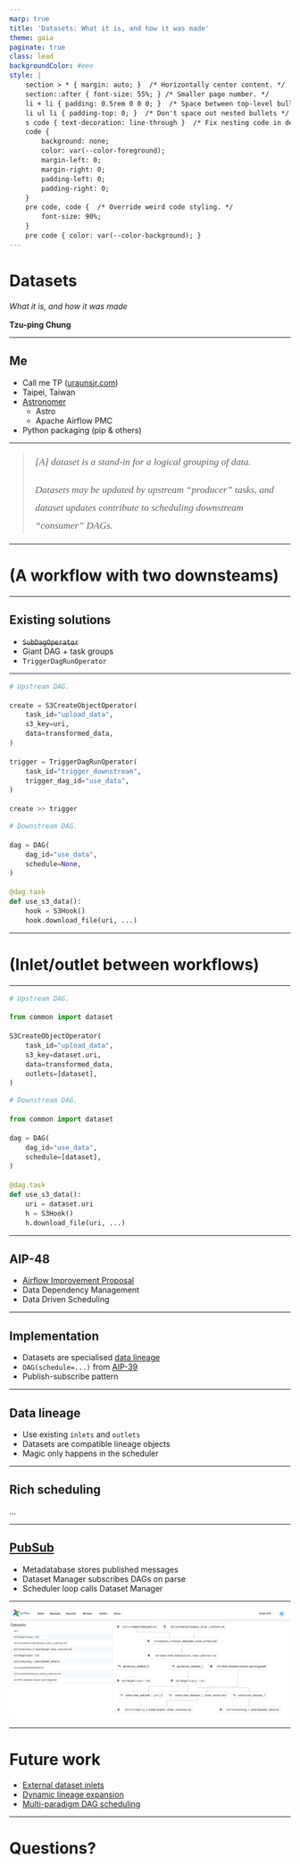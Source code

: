 ```yaml
---
marp: true
title: 'Datasets: What it is, and how it was made'
theme: gaia
paginate: true
class: lead
backgroundColor: #eee
style: |
    section > * { margin: auto; }  /* Horizontally center content. */
    section::after { font-size: 55%; } /* Smaller page number. */
    li + li { padding: 0.5rem 0 0 0; }  /* Space between top-level bullets. */
    li ul li { padding-top: 0; }  /* Don't space out nested bullets */
    s code { text-decoration: line-through }  /* Fix nesting code in del. */
    code {
        background: none;
        color: var(--color-foreground);
        margin-left: 0;
        margin-right: 0;
        padding-left: 0;
        padding-right: 0;
    }
    pre code, code {  /* Override weird code styling. */
        font-size: 90%;
    }
    pre code { color: var(--color-background); }
---
```


<style scoped>
h1 { line-height: 1.25; }
h1 + p {  margin: 0.5rem 0 1rem; }
</style>

# Datasets

*What it is, and how it was made*

**Tzu-ping Chung**<br>

<!--
Hello, my name is Tzu-ping, and I'm going to talk about datasets in Apache Airflow, and how our team designed and implemented
-->

---

## Me

- Call me TP ([uraunsjr.com](https://uraunsjr.com))
- Taipei, Taiwan
- [Astronomer](https://www.astronomer.io/)
    - Astro
    - Apache Airflow PMC
- Python packaging (pip & others)

<!--
As usual, here's a bit about myself. My name is close to impossible to pronounce unless you're a native Chinese speaker, so please just call me TP.

I live in Taipei, Taiwan, and currently work for Astronomer. I am responsible for designing and developing our Airflow as a Service called Astro. A part of my work is also to both contribute and maintain the Open Source Apache Airflow project.

I also maintain pip and contribute to other Python packaging projects as a member of the Python Packaging Authority, or PyPA.
-->

---

<style scoped>
blockquote > p {
    font-size: 125%;
    font-family: serif;
    font-style: italic;
    line-height: 2rem;
    padding: 0 0.4rem;
}
</style>

> [A] dataset is a stand-in for a logical grouping of data.
>
> Datasets may be updated by upstream “producer” tasks, and dataset updates contribute to scheduling downstream “consumer” DAGs.

---

# (A workflow with two downsteams)

---

## Existing solutions

- ~~`SubDagOperator`~~
- Giant DAG + task groups
- `TriggerDagRunOperator`

---

<style scoped>
section {
    display: grid;
    grid-template-columns: 500px 500px;
    grid-template-rows: 100% auto;
}
section > *:first-child { margin-right: 4px; }
section > *:last-child { margin-left: 4px; }
pre { margin-top: 0; }
</style>

```python
# Upstream DAG.

create = S3CreateObjectOperator(
    task_id="upload_data",
    s3_key=uri,
    data=transformed_data,
)

trigger = TriggerDagRunOperator(
    task_id="trigger_downstream",
    trigger_dag_id="use_data",
)

create >> trigger
```

```python
# Downstream DAG.

dag = DAG(
    dag_id="use_data",
    schedule=None,
)

@dag.task
def use_s3_data():
    hook = S3Hook()
    hook.download_file(uri, ...)
```

<!--
This works, but is suboptimal, due to poor separation of concerns.

The most significant issue being the difficulty to answer the question "When will the downstream DAG run?" by only looking at the downstream DAG.

It's also difficult to maintain multiple downstream DAGs because you need to both add a DAG, and then add an operator (plus the dependency). Two locations.
-->

---

# (Inlet/outlet between workflows)

---

<style scoped>
section {
    display: grid;
    grid-template-columns: 500px 500px;
    grid-template-rows: 100% auto;
}
section > *:first-child { margin-right: 4px; }
section > *:last-child { margin-left: 4px; }
pre { margin-top: 0; }
</style>

```python
# Upstream DAG.

from common import dataset

S3CreateObjectOperator(
    task_id="upload_data",
    s3_key=dataset.uri,
    data=transformed_data,    
    outlets=[dataset],
)
```

```python
# Downstream DAG.

from common import dataset

dag = DAG(
    dag_id="use_data",
    schedule=[dataset],
)

@dag.task
def use_s3_data():
    uri = dataset.uri
    h = S3Hook()
    h.download_file(uri, ...)
```

---

## AIP-48

- [Airflow Improvement Proposal](https://cwiki.apache.org/confluence/display/AIRFLOW/AIP-48+Data+Dependency+Management+and+Data+Driven+Scheduling)
- Data Dependency Management
- Data Driven Scheduling

<!-- The proposal consists of two parts: The interface, and the implementation. We already covered the interface; how about the implementation? -->

---

## Implementation

- Datasets are specialised [data lineage](https://airflow.apache.org/docs/apache-airflow/stable/administration-and-deployment/lineage.html)
- `DAG(schedule=...)` from [AIP-39](https://cwiki.apache.org/confluence/display/AIRFLOW/AIP-39+Richer+scheduler_interval)
- Publish-subscribe pattern

---

## Data lineage

- Use existing `inlets` and `outlets`
- Datasets are compatible lineage objects
- Magic only happens in the scheduler

---

## Rich scheduling

...

---

## [PubSub](https://en.wikipedia.org/wiki/Publish%E2%80%93subscribe_pattern)

- Metadatabase stores published messages
- Dataset Manager subscribes DAGs on parse
- Scheduler loop calls Dataset Manager

<!-- Use a flow graph instead? -->

---

<!-- _backgroundColor: white; -->

![bg contain](./datasets.png)

---

# Future work

- [External dataset inlets](https://github.com/apache/airflow/issues/29162)
- [Dynamic lineage expansion](https://github.com/apache/airflow/issues/28304)
- [Multi-paradigm DAG scheduling](https://airflow.apache.org/docs/apache-airflow/stable/authoring-and-scheduling/datasets.html#notes-on-schedules)

---

# Questions?

